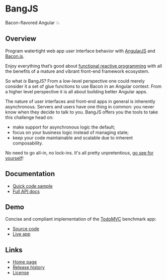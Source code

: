 # BangJS
Bacon-flavored Angular :boom:

## Overview

Program watertight web app user interface behavior with [AngularJS](https://angularjs.org/) and [Bacon.js](https://baconjs.github.io/).

Enjoy everything that’s good about [functional reactive programming](https://gist.github.com/staltz/868e7e9bc2a7b8c1f754) with all the benefits of a mature and vibrant front-end framework ecosystem.

So what _is_ BangJS? From a low-level perspective one could merely consider it a set of glue functions to use Bacon in an Angular context. From a higher level perspective it is all about building better Angular apps.

The nature of user interfaces and front-end apps in general is inherently asynchronous. Servers and users have one thing in common: you never know when they decide to talk to you. BangJS offers you the tools to take this challenge head on:

* make support for asynchronous logic the default;
* focus on your business logic instead of managing state;
* keep your code maintainable and scalable due to inherent composability.

No need to go all-in, no lock-ins. It's all pretty unpretentious, [go see for yourself](https://github.com/bangjs/bangjs/blob/master/doc/build/bang/bang.controller.md)!

## Documentation

* [Quick code sample](https://github.com/bangjs/bangjs/blob/master/doc/build/bang/bang.controller.md)
* [Full API docs](https://github.com/bangjs/bangjs/blob/master/doc/build/bang/index.md)

## Demo

Concise and compliant implementation of the [TodoMVC](http://todomvc.com/) benchmark app:

* [Source code](https://github.com/bangjs/todomvc/)
* [Live app](http://bangjs.org/todomvc/)

## Links

* [Home page](http://bangjs.org/)
* [Release history](https://github.com/bangjs/bangjs/blob/master/CHANGES.md)
* [License](http://timmolendijk.mit-license.org/)

